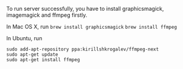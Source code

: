 To run server successfully, you have to install graphicsmagick, imagemagick and ffmpeg firstly. 

In Mac OS X, run 
`brew install graphicsmagick`
`brew install ffmpeg`

In Ubuntu, run

```
sudo add-apt-repository ppa:kirillshkrogalev/ffmpeg-next
sudo apt-get update
sudo apt-get install ffmpeg
```